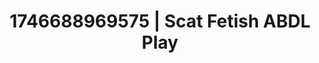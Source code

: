 ---
categories:
- Soft lighting seduction
- AI-generated
- Raw connection
- Dark fantasy erotica
- ASMR
- Intimate POV
- Cosplay
- 3D erotic games
image: /assets/images/1746688969575.jpg
layout: post
seo:
  description: Featured content with exclusive Scat Fetish, ABDL Play. HD images available.
  keywords: Scat Fetish, ABDL Play
  og_image: /assets/images/1746688969575.jpg
  schema_type: VisualArtwork
tags:
- '#1746688969575'
- Scat Fetish
- ABDL Play
title: 1746688969575 | Scat Fetish ABDL Play
---